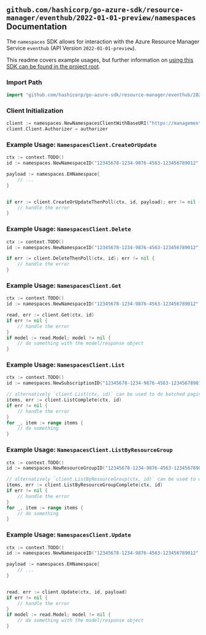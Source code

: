 
## `github.com/hashicorp/go-azure-sdk/resource-manager/eventhub/2022-01-01-preview/namespaces` Documentation

The `namespaces` SDK allows for interaction with the Azure Resource Manager Service `eventhub` (API Version `2022-01-01-preview`).

This readme covers example usages, but further information on [using this SDK can be found in the project root](https://github.com/hashicorp/go-azure-sdk/tree/main/docs).

### Import Path

```go
import "github.com/hashicorp/go-azure-sdk/resource-manager/eventhub/2022-01-01-preview/namespaces"
```


### Client Initialization

```go
client := namespaces.NewNamespacesClientWithBaseURI("https://management.azure.com")
client.Client.Authorizer = authorizer
```


### Example Usage: `NamespacesClient.CreateOrUpdate`

```go
ctx := context.TODO()
id := namespaces.NewNamespaceID("12345678-1234-9876-4563-123456789012", "example-resource-group", "namespaceValue")

payload := namespaces.EHNamespace{
	// ...
}


if err := client.CreateOrUpdateThenPoll(ctx, id, payload); err != nil {
	// handle the error
}
```


### Example Usage: `NamespacesClient.Delete`

```go
ctx := context.TODO()
id := namespaces.NewNamespaceID("12345678-1234-9876-4563-123456789012", "example-resource-group", "namespaceValue")

if err := client.DeleteThenPoll(ctx, id); err != nil {
	// handle the error
}
```


### Example Usage: `NamespacesClient.Get`

```go
ctx := context.TODO()
id := namespaces.NewNamespaceID("12345678-1234-9876-4563-123456789012", "example-resource-group", "namespaceValue")

read, err := client.Get(ctx, id)
if err != nil {
	// handle the error
}
if model := read.Model; model != nil {
	// do something with the model/response object
}
```


### Example Usage: `NamespacesClient.List`

```go
ctx := context.TODO()
id := namespaces.NewSubscriptionID("12345678-1234-9876-4563-123456789012")

// alternatively `client.List(ctx, id)` can be used to do batched pagination
items, err := client.ListComplete(ctx, id)
if err != nil {
	// handle the error
}
for _, item := range items {
	// do something
}
```


### Example Usage: `NamespacesClient.ListByResourceGroup`

```go
ctx := context.TODO()
id := namespaces.NewResourceGroupID("12345678-1234-9876-4563-123456789012", "example-resource-group")

// alternatively `client.ListByResourceGroup(ctx, id)` can be used to do batched pagination
items, err := client.ListByResourceGroupComplete(ctx, id)
if err != nil {
	// handle the error
}
for _, item := range items {
	// do something
}
```


### Example Usage: `NamespacesClient.Update`

```go
ctx := context.TODO()
id := namespaces.NewNamespaceID("12345678-1234-9876-4563-123456789012", "example-resource-group", "namespaceValue")

payload := namespaces.EHNamespace{
	// ...
}


read, err := client.Update(ctx, id, payload)
if err != nil {
	// handle the error
}
if model := read.Model; model != nil {
	// do something with the model/response object
}
```
